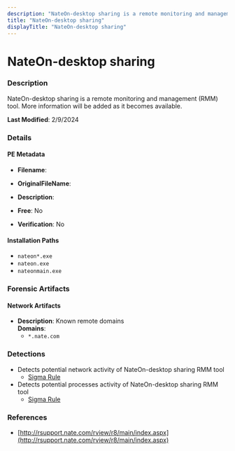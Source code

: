 ```yaml
---
description: "NateOn-desktop sharing is a remote monitoring and management (RMM) tool. More information will be added as it becomes available."
title: "NateOn-desktop sharing"
displayTitle: "NateOn-desktop sharing"
---
```




# NateOn-desktop sharing


### Description

NateOn-desktop sharing is a remote monitoring and management (RMM) tool. More information will be added as it becomes available.



**Last Modified**: 2/9/2024

### Details


#### PE Metadata
- **Filename**: 
- **OriginalFileName**: 
- **Description**: 


- **Free**: No

- **Verification**: No




#### Installation Paths
- `nateon*.exe`
- `nateon.exe`
- `nateonmain.exe`

### Forensic Artifacts




#### Network Artifacts
- **Description**: Known remote domains
<br/>**Domains**:
    - `*.nate.com`


### Detections
- Detects potential network activity of NateOn-desktop sharing RMM tool
  - [Sigma Rule](https://github.com/magicsword-io/LOLRMM/blob/main/detections/sigma/nateon-desktop_sharing_network_sigma.yml)
- Detects potential processes activity of NateOn-desktop sharing RMM tool
  - [Sigma Rule](https://github.com/magicsword-io/LOLRMM/blob/main/detections/sigma/nateon-desktop_sharing_processes_sigma.yml)

### References
- [http://rsupport.nate.com/rview/r8/main/index.aspx](http://rsupport.nate.com/rview/r8/main/index.aspx)


